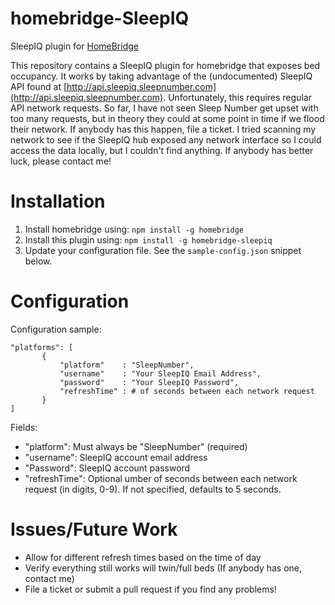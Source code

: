 # homebridge-SleepIQ
SleepIQ plugin for [HomeBridge](https://github.com/nfarina/homebridge)

This repository contains a SleepIQ plugin for homebridge that exposes bed occupancy. It works by taking advantage of the (undocumented) SleepIQ API found at [http://api.sleepiq.sleepnumber.com](http://api.sleepiq.sleepnumber.com). Unfortunately, this requires regular API network requests. So far, I have not seen Sleep Number get upset with too many requests, but in theory they could at some point in time if we flood their network. If anybody has this happen, file a ticket. I tried scanning my network to see if the SleepIQ hub exposed any network interface so I could access the data locally, but I couldn't find anything. If anybody has better luck, please contact me!

# Installation

1. Install homebridge using: `npm install -g homebridge`
2. Install this plugin using: `npm install -g homebridge-sleepiq`
3. Update your configuration file. See the `sample-config.json` snippet below.
# Configuration

Configuration sample:

 ```
"platforms": [
		{
			"platform"    : "SleepNumber",
			"username"    : "Your SleepIQ Email Address",
			"password"    : "Your SleepIQ Password",
			"refreshTime" : # of seconds between each network request
		}
]

```

Fields:

* "platform": Must always be "SleepNumber" (required)
* "username": SleepIQ account email address
* "Password": SleepIQ account password
* "refreshTime": Optional umber of seconds between each network request (in digits, 0-9). If not specified, defaults to 5 seconds.
# Issues/Future Work
* Allow for different refresh times based on the time of day
* Verify everything still works will twin/full beds (If anybody has one, contact me)
* File a ticket or submit a pull request if you find any problems!
